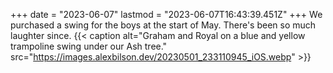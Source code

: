 +++
date = "2023-06-07"
lastmod = "2023-06-07T16:43:39.451Z"
+++
We purchased a swing for the boys at the start of May. There's been so much laughter since.
{{< caption alt="Graham and Royal on a blue and yellow trampoline swing under our Ash tree." src="https://images.alexbilson.dev/20230501_233110945_iOS.webp" >}}